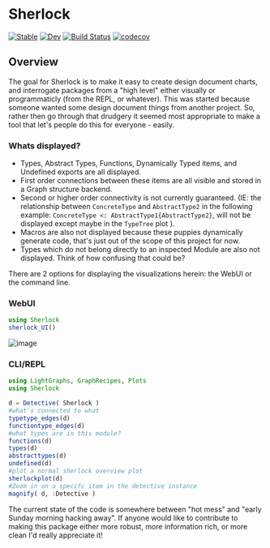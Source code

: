 # Sherlock

[![Stable](https://img.shields.io/badge/docs-stable-blue.svg)](https://caseykneale.github.io/Sherlock.jl/stable)
[![Dev](https://img.shields.io/badge/docs-dev-blue.svg)](https://caseykneale.github.io/Sherlock.jl/dev)
[![Build Status](https://github.com/caseykneale/Sherlock.jl/workflows/CI/badge.svg)](https://github.com/caseykneale/Sherlock.jl/actions)
[![codecov](https://codecov.io/gh/caseykneale/Sherlock.jl/branch/master/graph/badge.svg?token=ZPRP2ry4rY)](https://codecov.io/gh/caseykneale/Sherlock.jl)

## Overview
The goal for Sherlock is to make it easy to create design document charts, and interrogate packages from a "high level" either visually or programmaticly (from the REPL, or whatever). This was started because someone wanted some design document things from another project. So, rather then go through that drudgery it seemed most appropriate to make a tool that let's people do this for everyone - easily.

### Whats displayed?
 - Types, Abstract Types, Functions, Dynamically Typed items, and Undefined exports are all displayed.
 - First order connections between these items are all visible and stored in a Graph structure backend.
 - Second or higher order connectivity is not currently guaranteed. (IE: the relationship between `ConcreteType` and `AbstractType2` in the following example: `ConcreteType <: AbstractType1{AbstractType2}`, will not be displayed except maybe in the `TypeTree` plot ).
 - Macros are also not displayed because these puppies dynamically generate code, that's just out of the scope of this project for now.
 - Types which do not belong directly to an inspected Module are also not displayed. Think of how confusing that could be?


There are 2 options for displaying the visualizations herein: the WebUI or the command line.

### WebUI
```Julia
using Sherlock
sherlock_UI()
```
![image](https://raw.githubusercontent.com/caseykneale/Sherlock.jl/master/images/webui.png)

### CLI/REPL
```Julia
using LightGraphs, GraphRecipes, Plots
using Sherlock

d = Detective( Sherlock )
#what's connected to what
typetype_edges(d)
functiontype_edges(d)
#what types are in this module?
functions(d)
types(d)
abstracttypes(d)
undefined(d)
#plot a normal sherlock overview plot
sherlockplot(d)
#Zoom in on a specifc item in the detective instance
magnify( d, :Detective )
```

The current state of the code is somewhere between "hot mess" and "early Sunday morning hacking away". If anyone would like to contribute to making this package either more robust, more information rich, or more clean I'd really appreciate it!
